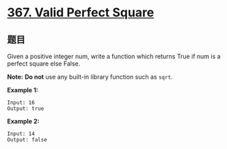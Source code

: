 # [367. Valid Perfect Square](https://leetcode.com/problems/valid-perfect-square/)

## 题目

Given a positive integer num, write a function which returns True if num is a perfect square else False.

**Note:** **Do not** use any built-in library function such as `sqrt`.

**Example 1:**

    Input: 16
    Output: true

**Example 2:**

    Input: 14
    Output: false
